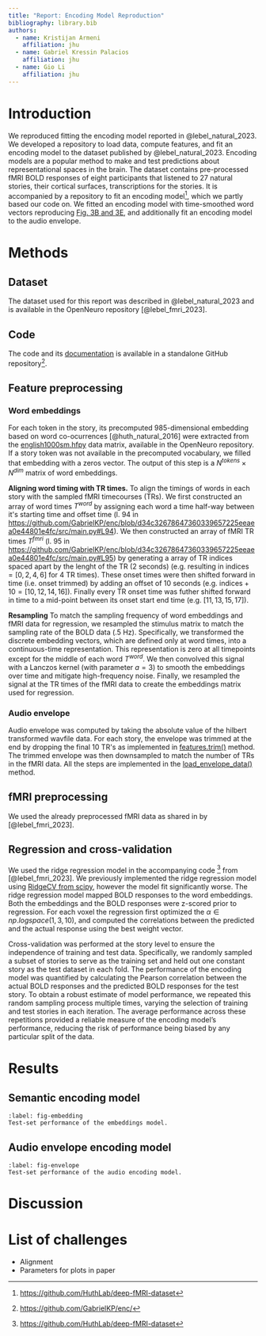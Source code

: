 ```yaml
---
title: "Report: Encoding Model Reproduction"
bibliography: library.bib
authors:
  - name: Kristijan Armeni
    affiliation: jhu
  - name: Gabriel Kressin Palacios
    affiliation: jhu
  - name: Gio Li
    affiliation: jhu
---
```


<!-- *[Documentation](https://github.com/GabrielKP/enc/)* -->

# Introduction

We reproduced fitting the encoding model reported in @lebel_natural_2023.
We developed a repository to load data, compute features, and fit an encoding model to the dataset published by @lebel_natural_2023.
Encoding models are a popular method to make and test predictions about representational spaces in the brain.
The dataset contains pre-processed fMRI BOLD responses of eight participants that listened to 27 natural stories, their cortical surfaces, transcriptions for the stories.
It is accompanied by a repository to fit an encoding model[^lebel_code_repository], which we partly based our code on.
We fitted an encoding model with time-smoothed word vectors reproducing [Fig. 3B and 3E](https://www.nature.com/articles/s41597-023-02437-z/figures/3), and additionally fit an encoding model to the audio envelope.


[^lebel_code_repository]: https://github.com/HuthLab/deep-fMRI-dataset



# Methods

## Dataset

The dataset used for this report was described in @lebel_natural_2023 and is available in the OpenNeuro repository [@lebel_fmri_2023].

## Code

The code and its [documentation](https://gabrielkp.com/enc/) is available in a standalone GitHub repository[^github_repo].

[^github_repo]: https://github.com/GabrielKP/enc/

## Feature preprocessing

### Word embeddings

For each token in the story, its precomputed 985-dimensional embedding based on word co-ocurrences [@huth_natural_2016] were extracted from the [english1000sm.hfpy](https://github.com/OpenNeuroDatasets/ds003020/blob/main/derivative/english1000sm.hf5) data matrix, available in the OpenNeuro repository. If a story token was not available in the precomputed vocabulary, we filled that embedding with a zeros vector. The output of this step is a $N^{tokens} \times N^{dim}$ matrix of word embeddings.

**Aligning word timing with TR times.** To align the timings of words in each story with the sampled fMRI timecourses (TRs). We first constructed an array of word times $T^{word}$ by assigning each word a time half-way between it's starting time and offset time (l. 94 in https://github.com/GabrielKP/enc/blob/d34c32678647360339657225eeaea0e44801e4fc/src/main.py#L94). We then constructed an array of fMRI TR times $T^{fmri}$ (l. 95 in https://github.com/GabrielKP/enc/blob/d34c32678647360339657225eeaea0e44801e4fc/src/main.py#L95) by generating a array of TR indices spaced apart by the lenght of the TR (2 seconds) (e.g. resulting in $\mathrm{indices} = [0, 2, 4, 6]$ for 4 TR times). These onset times were then shifted forward in time (i.e. onset trimmed) by adding an offset of 10 seconds (e.g. $\mathrm{indices} + 10 = [10, 12, 14, 16]$). Finally every TR onset time was futher shifted forward in time to a mid-point between its onset start end time (e.g. $[11, 13, 15, 17]$).

**Resampling** To match the sampling frequency of word embeddings and fMRI data for regression, we resampled the stimulus matrix to match the sampling rate of the BOLD data (.5 Hz). Specifically, we transformed the discrete embedding vectors, which are defined only at word times, into a continuous-time representation. This representation is zero at all timepoints except for the middle of each word $T^{word}$. We then convolved this signal with a Lanczos kernel (with parameter $a=3$) to smooth the embeddings over time and mitigate high-frequency noise. Finally, we resampled the signal at the TR times of the fMRI data to create the embeddings matrix used for regression.

### Audio envelope

Audio envelope was computed by taking the absolute value of the hilbert transformed wavfile data.
For each story, the envelope was trimmed at the end by dropping the final 10 TR's as implemented in
[features.trim()](https://github.com/GabrielKP/enc/blob/d34c32678647360339657225eeaea0e44801e4fc/src/features.py#L19)
method. The trimmed envelope was then downsampled to match the number of TRs in the fMRI data. All the steps are implemented in the [load_envelope_data()](https://github.com/GabrielKP/enc/blob/d34c32678647360339657225eeaea0e44801e4fc/src/main.py#L24) method.


## fMRI preprocessing

We used the already preprocessed fMRI data as shared in by [@lebel_fmri_2023].

## Regression and cross-validation

We used the ridge regression model in the accompanying code [^lebel_code_repository] from [@lebel_fmri_2023].
We previously implemented the ridge regression model using [RidgeCV from scipy](https://scikit-learn.org/stable/modules/generated/sklearn.linear_model.RidgeCV.html), however the model fit significantly worse.
The ridge regression model mapped BOLD responses to the word embeddings.
Both the embeddings and the BOLD responses were z-scored prior to regression.
For each voxel the regression first optimized the $\alpha \in np.logspace(1, 3, 10)$, and computed the correlations between the predicted and the actual response using the best weight vector.

Cross-validation was performed at the story level to ensure the independence of training and test data.
Specifically, we randomly sampled a subset of stories to serve as the training set and held out one constant story as the test dataset in each fold.
The performance of the encoding model was quantified by calculating the Pearson correlation between the actual BOLD responses and the predicted BOLD responses for the test story.
To obtain a robust estimate of model performance, we repeated this random sampling process multiple times, varying the selection of training and test stories in each iteration.
The average performance across these repetitions provided a reliable measure of the encoding model’s performance, reducing the risk of performance being biased by any particular split of the data.

# Results

## Semantic encoding model

```{figure} fig/embeddings_performance.png
:label: fig-embedding
Test-set performance of the embeddings model.
```

## Audio envelope encoding model

```{figure} fig/envelope_performance.png
:label: fig-envelope
Test-set performance of the audio encoding model.
```

# Discussion



# List of challenges

* Alignment
* Parameters for plots in paper
